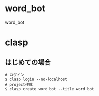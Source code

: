 # word_bot
word_bot

# clasp
## はじめての場合
```
# ログイン
$ clasp login --no-localhost
# project作成
$ clasp create word_bot --title word_bot
```
